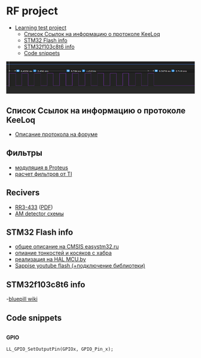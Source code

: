 ﻿# RF project

- [Learning test project](#learning-test-project)
    - [Список Ссылок на информацию о протоколе KeeLoq](#%D1%81%D0%BF%D0%B8%D1%81%D0%BE%D0%BA-%D1%81%D1%81%D1%8B%D0%BB%D0%BE%D0%BA-%D0%BD%D0%B0-%D0%B8%D0%BD%D1%84%D0%BE%D1%80%D0%BC%D0%B0%D1%86%D0%B8%D1%8E-%D0%BE-%D0%BF%D1%80%D0%BE%D1%82%D0%BE%D0%BA%D0%BE%D0%BB%D0%B5-keeloq)
    - [STM32 Flash info](#stm32-flash-info)
    - [STM32f103c8t6 info](#stm32f103c8t6-info)
    - [Code snippets](#code-snippets)


[![N|logic](image/3.png)](http://gimran.ru)





## Список Ссылок на информацию о протоколе KeeLoq

- [Описание протокола на форуме](http://phreakerclub.com/forum/showthread.php?t=1094)


## Фильтры

- [модуляция в Proteus](https://utmiit-201.jimdo.com/модуляция/)
- [расчет фильтров от TI](http://www.ti.com/design-tools/signal-chain-design/webench-filters.html)

## Recivers

- [RR3-433](https://spb.terraelectronica.ru/product/163566) ([PDF](https://spb.terraelectronica.ru/pdf/show?pdf_file=%252Fds%252Fpdf%252FR%252FRR3_8.pdf))
- [AM detector схемы](https://www.edn.com/design/analog/4442773/AM-detector-more-sensitive-than-simple-diode)

## STM32 Flash info
- [общее описание на CMSIS easystm32.ru](http://easystm32.ru/for-beginners/38-flash-stm32)
- [опиание тонкостей и косяков с хабра](https://habr.com/post/213771/comments/)
- [реализация на HAL MCU.by](http://www.mcu.by/%D1%81%D1%82%D0%B0%D1%80%D1%82-arm-%D1%8D%D1%82%D0%B0-%D1%83%D0%B6%D0%BD%D0%B0%D1%81%D0%BD%D0%B0%D1%8F-flah-%D0%BE%D1%82-stm32-hal/)
- [Sappise youtube flash (+подключение библиотеки)](https://www.youtube.com/watch?v=R5KMEz4g9EU)

## STM32f103c8t6 info

-[bluepill wiki](https://wiki.stm32duino.com/index.php?title=Blue_Pill)
## Code snippets
```

```



**GPIO**
```
LL_GPIO_SetOutputPin(GPIOx, GPIO_Pin_x);
```